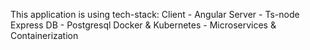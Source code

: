 This application is using tech-stack: 
Client - Angular
Server - Ts-node Express
DB - Postgresql
Docker & Kubernetes - Microservices & Containerization